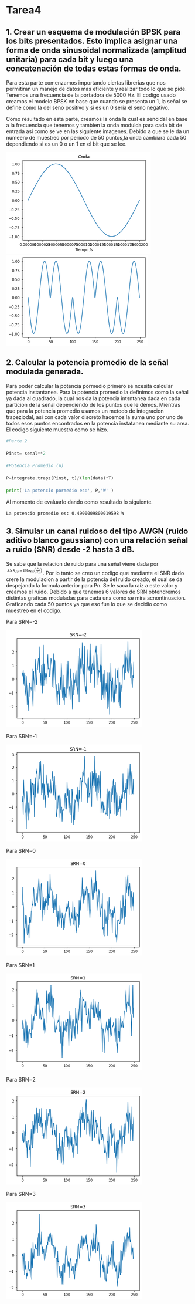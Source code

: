 # Tarea4

## 1. Crear un esquema de modulación BPSK para los bits presentados. Esto implica asignar una forma de onda sinusoidal normalizada (amplitud unitaria) para cada bit y luego una concatenación de todas estas formas de onda.

Para esta parte comenzamos importando ciertas librerias que nos permitiran un manejo de datos mas eficiente y realizar todo lo que se pide. Tenemos una frecuencia de la portadora de 5000 Hz. El codigo usado  creamos el modelo BPSK en base que cuando se presenta un 1, la señal se define como la del seno positivo y si es un 0 seria el seno negativo.

Como resultado en esta parte, creamos la onda la cual es senoidal en base a la frecuencia que tenemos y tambien la onda modulda para cada bit de entrada asi como se ve en las siguiente imagenes. Debido a que se le da un numeero de muestreo por periodo de 50 puntos,la onda cambiara cada 50 dependiendo si es un 0 o un 1 en el bit que se lee. 

<img src="Figure_1.png"> <img src="Figure_2.png">


## 2. Calcular la potencia promedio de la señal modulada generada.

Para poder calcular la potencia pormedio primero se ncesita calcular potencia instantanea. Para la potencia promedio la definimos como la señal ya dada al cuadrado, la cual nos da la potencia intsntanea dada en cada particion de la señal dependiendo de los puntos que le demos. Mientras que para la potencia promedio usamos un metodo de integracion trapeziodal, asi con cada valor discreto hacemos la suma uno por uno de todos esos puntos encontrados en la potencia instatanea mediante su area. El codigo siguiente muestra como se hizo.


```python
#Parte 2

Pinst= senal**2

#Potencia Promedio (W)

P=integrate.trapz(Pinst, t)/(len(data)*T)

print('La potencio pormedio es:', P,'W' ) 
```
Al momento de evaluarlo dando como resultado lo siguiente.

```
La potencio promedio es: 0.4900009800019598 W
```

## 3. Simular un canal ruidoso del tipo AWGN (ruido aditivo blanco gaussiano) con una relación señal a ruido (SNR) desde -2 hasta 3 dB.

Se sabe que la relacion de ruido para una señal viene dada por <img src="SNR.png" width="100">.
Por  lo tanto se creo un codigo que mediante el SNR dado crere la modulacion a partir de la potencia del ruido creado, el cual se da despejando la formula anterior para Pn.  Se le saca la raiz a este valor y creamos el ruido. Debido a que tenemos 6 valores de SRN obtendremos distintas graficas moduladas para cada una como se mira acnontinuacion. Graficando cada 50 puntos ya que eso fue lo que se decidio como muestreo en el codigo.

Para SRN=-2

<img src="srn-2.png">

Para SRN=-1

<img src="srn-1.png">

Para SRN=0

<img src="srn0.png">

Para SRN=1

<img src="srn1.png">

Para SRN=2

<img src="srn2.png">

Para SRN=3

<img src="srn3.png">






